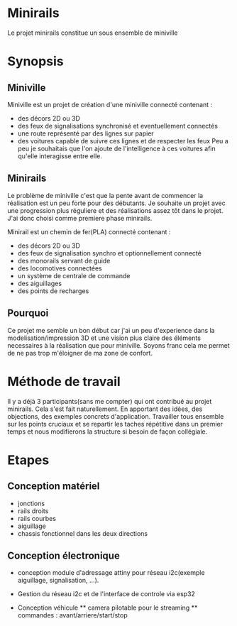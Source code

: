 # Minirails

Le projet minirails constitue un sous ensemble de miniville

# Synopsis
## Miniville
Miniville est un projet de création d'une miniville connecté contenant :
* des décors 2D ou 3D
* des feux de signalisations synchronisé et eventuellement connectés
* une route représenté par des lignes sur papier
* des voitures capable de suivre ces lignes et de respecter les feux
Peu a peu je souhaitais que l'on ajoute de l'intelligence à ces voitures afin qu'elle interagisse entre elle. 

## Minirails

Le problème de miniville c'est que la pente avant de commencer la réalisation est un peu forte pour des débutants. Je souhaite un projet avec une progression plus réguliere et des réalisations assez tôt dans le projet. J'ai donc choisi comme premiere phase minirails. 

Minirail est un chemin de fer(PLA) connecté contenant :
* des décors 2D ou 3D
* des feux de signalisation synchro et optionnellement connecté
* des monorails servant de guide
* des locomotives connectées
* un système de centrale de commande
* des aiguillages
* des points de recharges

## Pourquoi
Ce projet me semble un bon début car j'ai un peu d'experience dans la modelisation/impression 3D et une vision plus claire des éléments necessaires à la réalisation que pour miniville. Soyons franc cela me permet de ne pas trop m'éloigner de ma zone de confort.

# Méthode de travail
Il y a déjà 3 participants(sans me compter) qui ont contribué au projet minirails. Cela s'est fait naturellement. En apportant des idées, des objections, des exemples concrets d'application. 
Travailler tous ensemble sur les points cruciaux et se repartir les taches répétitive dans un premier temps et nous modifierons la structure si besoin de façon collégiale.

# Etapes

## Conception matériel

* jonctions
* rails droits
* rails courbes
* aiguillage
* chassis fonctionnel dans les deux directions

## Conception électronique

* conception module d'adressage attiny pour réseau i2c(exemple aiguillage, signalisation, ...).

* Gestion du réseau i2c et de l'interface de controle via esp32
* Conception véhicule 
** camera pilotable pour le streaming
** commandes : avant/arriere/start/stop




